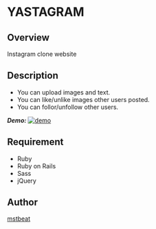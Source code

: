 # YASTAGRAM

## Overview
Instagram clone website

## Description
- You can upload images and text.
- You can like/unlike images other users posted.
- You can follor/unfollow other users.

***Demo:***
[![demo](https://i.gyazo.com/ec2d3c48f5571a3fa6422f32b1fd5368.gif)](https://gyazo.com/ec2d3c48f5571a3fa6422f32b1fd5368)

## Requirement
- Ruby
- Ruby on Rails
- Sass
- jQuery

## Author
[mstbeat](https://github.com/mstbeat)
